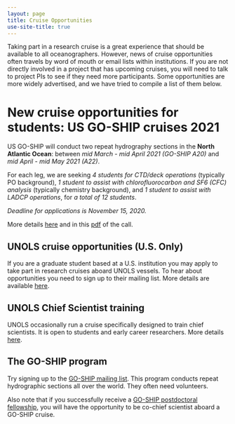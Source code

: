 ```yaml
---
layout: page
title: Cruise Opportunities
use-site-title: true
---
```


Taking part in a research cruise is a great experience that should be available to all oceanographers. However, news of cruise opportunities often travels by word of mouth or email lists within institutions. If you are not directly involved in a project that has upcoming cruises, you will need to talk to project PIs to see if they need more participants. Some opportunities are more widely advertised, and we have tried to compile a list of them below. 


# New cruise opportunities for students: US GO-SHIP cruises 2021 #

US GO-SHIP will conduct two repeat hydrography sections in the **North Atlantic Ocean**: between *mid March - mid April 2021 (GO-SHIP A20)* and *mid April - mid May 2021 (A22)*.

For each leg, we are seeking *4 students for CTD/deck operations* (typically PO background), *1 student to assist with chlorofluorocarbon and SF6 (CFC) analysis* (typically chemistry background), and *1 student to assist with LADCP operations*, for *a total of 12 students*.

*Deadline for applications is November 15, 2020.*

More details [here](https://usgoship.ucsd.edu/2020/09/14/student-opportunities-to-sail-with-us-in-the-north-atlantic-ocean-a20-a22/) and in this [pdf](<https://usgoship.ucsd.edu/wp-content/uploads/sites/353/GO-SHIP_A20-A22_2021_Student_Opportunity.pdf>) of the call.


## UNOLS cruise opportunities (U.S. Only)

If you are a graduate student based at a U.S. institution you may apply to take part in research cruises aboard UNOLS vessels. To hear about opportunities you need to sign up to their mailing list. More details are available [here](https://www.unols.org/unols-cruise-opportunity-program).

## UNOLS Chief Scientist training

UNOLS occasionally run a cruise specifically designed to train chief scientists. It is open to students and early career researchers. More details [here](https://www.unols.org/nsf-unols-chief-scientist-training-cruise).

## The GO-SHIP program

Try signing up to the [GO-SHIP mailing list](http://www.go-ship.org/Join.html). This program conducts repeat hydrographic sections all over the world. They often need volunteers.

Also note that if you successfully receive a [GO-SHIP postdoctoral fellowship](https://usgoship.ucsd.edu/postdoctoral-fellowships/), you will have the opportunity to be co-chief scientist aboard a GO-SHIP cruise. 